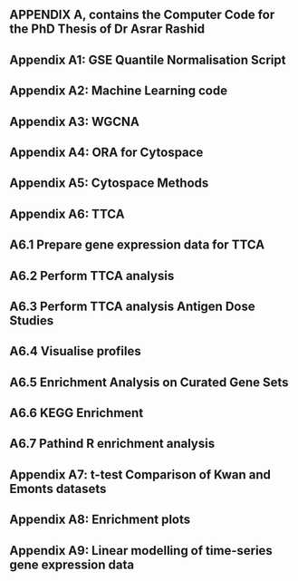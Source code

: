 ## APPENDIX A, contains the Computer Code for the PhD Thesis of Dr Asrar Rashid

## Appendix A1: GSE Quantile Normalisation Script
## Appendix A2: Machine Learning code
## Appendix A3: WGCNA
## Appendix A4: ORA for Cytospace
## Appendix A5: Cytospace Methods 
## Appendix A6: TTCA
## 				        A6.1	Prepare gene expression data for TTCA
## 				        A6.2 	Perform TTCA analysis
## 				A6.3 	Perform TTCA analysis Antigen Dose Studies
## 				A6.4    Visualise profiles
## 				A6.5    Enrichment Analysis on Curated Gene Sets
## 				A6.6    KEGG Enrichment
## 				A6.7   	Pathind R enrichment analysis
## Appendix A7: t-test Comparison of Kwan and Emonts datasets 
## Appendix A8: Enrichment plots
## Appendix A9: Linear modelling of time-series gene expression data
